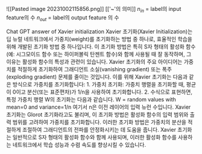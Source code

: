 
![[Pasted image 20231002115856.png]]
[['~'의 의미]]
$n_{in}$ = label의 input feature의 수
$n_{out}$ = label의 output feature 의 수

Chat GPT answer of Xavier initialization
	Xavier 초기화(Xavier Initialization)는 딥 뉴럴 네트워크에서 가중치(weight)를 초기화하는 방법 중 하나로, 효율적인 학습을 위해 개발된 초기화 방법 중 하나입니다. 이 초기화 방법은 특히 S자 형태의 활성화 함수(예: 시그모이드 함수 또는 하이퍼볼릭 탄젠트 함수)와 함께 사용될 때 잘 동작하며, 그 이유는 활성화 함수의 특성과 관련이 있습니다.
	Xavier 초기화의 주요 아이디어는 가중치를 적절하게 초기화하여 그래디언트 소실(vanishing gradient) 또는 폭주(exploding gradient) 문제를 줄이는 것입니다. 이를 위해 Xavier 초기화는 다음과 같은 방식으로 가중치를 초기화합니다:
	1. 가중치 초기화: 가중치 행렬을 초기화할 때, 평균이 0이고 분산(또는 표준편차)가 1/n을 사용하여 초기화합니다.
	2. 수식으로 표현하면, 특정 가중치 행렬 W의 초기화는 다음과 같습니다.
	    W = random values with mean=0 and variance=1/n
	    여기서 n은 이전 레이어의 입력 뉴런 수입니다.
	Xavier 초기화는 Glorot 초기화라고도 불리며, 이 초기화 방법은 활성화 함수의 입력 범위와 출력 범위를 고려하여 가중치를 초기화합니다. 이러한 초기화 방법은 가중치의 분산을 적절하게 조절하여 그래디언트의 전파를 안정화시키는 데 도움을 줍니다.
	Xavier 초기화는 일반적으로 S자 형태의 활성화 함수와 함께 사용되며, 이러한 활성화 함수를 사용하는 네트워크에서 학습 성능과 수렴 속도를 향상시킬 수 있습니다.